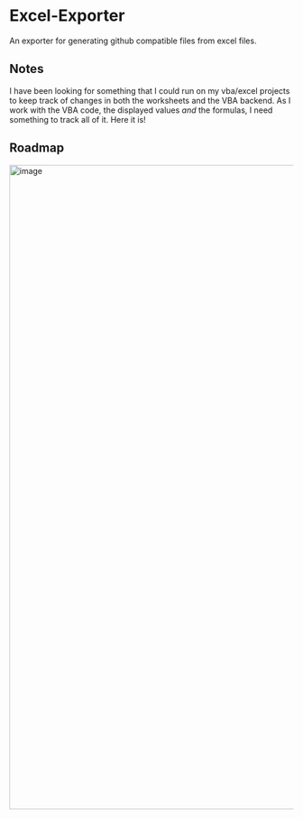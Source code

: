 # Excel-Exporter
An exporter for generating github compatible files from excel files.

## Notes

I have been looking for something that I could run on my vba/excel projects to keep track of changes in both the worksheets and the VBA backend. As I work with the VBA code, the displayed values _and_ the formulas, I need something to track all of it. Here it is!

## Roadmap
<img width="1143" alt="image" src="https://github.com/user-attachments/assets/84105061-7bc7-46a5-8496-c246e3b9b594" />
